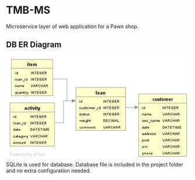 # TMB-MS

Microservice layer of web application for a Pawn shop.

## DB ER Diagram
![tmb-entity-graph.png](tmb-entity-graph.png)
SQLite is used for database. Database file is included in the project folder and no extra configuration needed.


